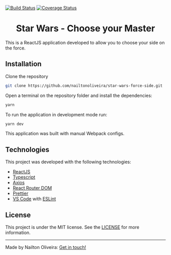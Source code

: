 [![Build Status](https://www.travis-ci.com/nailtonoliveira/star-wars-force-side.svg?branch=main)](https://www.travis-ci.com/nailtonoliveira/star-wars-force-side)
[![Coverage Status](https://coveralls.io/repos/github/nailtonoliveira/star-wars-force-side/badge.svg?branch=main)](https://coveralls.io/github/nailtonoliveira/star-wars-force-side?branch=main)

<h1 align="center">
    Star Wars - Choose your Master
</h1>

This is a ReactJS application developed to allow you to choose your side on the force.

## Installation

Clone the repository

```bash
git clone https://github.com/nailtonoliveira/star-wars-force-side.git
```

Open a terminal on the repository folder and install the dependencies:

```bash
yarn
```

To run the application in development mode run:

```bash
yarn dev
```

This application was built with manual Webpack configs.

## Technologies

This project was developed with the following technologies:

- [ReactJS](https://reactjs.org/)
- [Typescript](https://www.typescriptlang.org/)
- [Axios](https://github.com/axios/axios)
- [React Router DOM](https://www.npmjs.com/package/react-router-dom)
- [Prettier](https://prettier.io/)
- [VS Code](https://code.visualstudio.com/) with [ESLint](https://marketplace.visualstudio.com/items?itemName=dbaeumer.vscode-eslint)

## License

This project is under the MIT license. See the [LICENSE](https://github.com/nailtonoliveira/star-wars-force-side/blob/main/LICENSE) for more information.

---

Made by Nailton Oliveira: [Get in touch!](https://www.linkedin.com/in/nailtonoliveira-developer/)